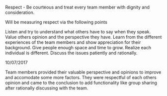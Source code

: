 Respect - Be courteous and treat every team member with dignity and consideration.

Will be measuring respect via the following points

Listen and try to understand what others have to say when they speak.
Value others opinion and the perspective they have.
Learn from the different experiences of the team members and show appreciation for their background.
Give people enough space and time to grow. Realize each individual is different.
Discuss the issues patiently and rationally.

10/07/2017

Team members provided their valuable perspective and opinions to improve and accomodate some more factors. They were respectful of each others opinion and came to the conclusion to add functionality like group sharing after rationally discussing with the team.
